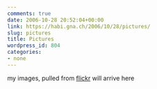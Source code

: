 ```yaml
---
comments: true
date: 2006-10-28 20:52:04+00:00
link: https://habi.gna.ch/2006/10/28/pictures/
slug: pictures
title: Pictures
wordpress_id: 804
categories:
- none
---
```


my images, pulled from [flickr](https://flickr.com) will arrive here
